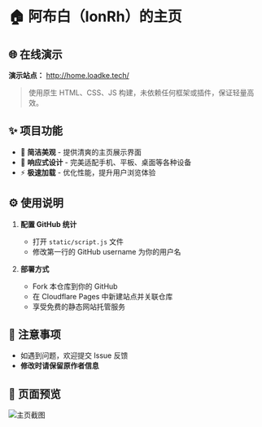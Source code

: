 # 🏠 阿布白（IonRh）的主页

## 🌐 在线演示
**演示站点：** http://home.loadke.tech/

> 使用原生 HTML、CSS、JS 构建，未依赖任何框架或插件，保证轻量高效。

## ✨ 项目功能

- 🎨 **简洁美观** - 提供清爽的主页展示界面
- 📱 **响应式设计** - 完美适配手机、平板、桌面等各种设备
- ⚡ **极速加载** - 优化性能，提升用户浏览体验

## ⚙️ 使用说明

1. **配置 GitHub 统计**
    - 打开 `static/script.js` 文件
    - 修改第一行的 GitHub username 为你的用户名

2. **部署方式**
    - Fork 本仓库到你的 GitHub
    - 在 Cloudflare Pages 中新建站点并关联仓库
    - 享受免费的静态网站托管服务

## 📝 注意事项
- 如遇到问题，欢迎提交 Issue 反馈
- **修改时请保留原作者信息**

## 📸 页面预览
![主页截图](https://github.com/user-attachments/assets/de8bed1f-934e-4fee-958e-298becd5269f)
